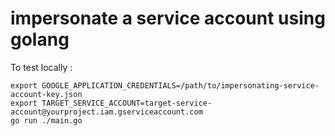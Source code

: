 
# impersonate a service account using golang

To test locally :

```
export GOOGLE_APPLICATION_CREDENTIALS=/path/to/impersonating-service-account-key.json 
export TARGET_SERVICE_ACCOUNT=target-service-account@yourproject.iam.gserviceaccount.com 
go run ./main.go
```